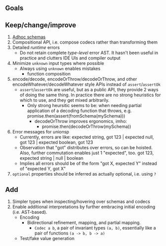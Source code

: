 ## Goals

## Keep/change/improve

1. [Adhoc schemas](https://github.com/briancavalier/braindump/tree/main/packages/schema#adhoc-schemas)
1. Compositional API, i.e. compose codecs rather than transforming them
1. Detailed _runtime_ errors
    - Do not retain complete _type-level_ error AST.  It hasn't been useful in practice and clutters IDE UIs and compiler output
1. Minimize `unknown` input types where possible
    - Always using `unknown` enables mistakes
        - function composition
1. encode/decode, encodeOrThrow/decodeOrThrow, and other encodeWhatever/decodeWhatever style APIs instead of `assert`/`assertOk`
    - `assert`/`assertOk` are useful, but as a public API, they provide 2 ways of doing the same thing.  In practice there are no strong heuristics for which to use, and they get mixed arbitrarily.
        - Only strong heursitic seems to be: when needing partial application of a decoding function that throws, e.g. promise.then(assert(fromSchema(mySchema)))
            - decodeOrThrow improves ergonomics, imho:
                - promise.then(decodeOrThrow(mySchema))
1. Error messages for unionsp
    - Currently, errors are like:
          expected string, got 123
          | expected null, got 123
          | expected boolean, got 123
    - Observation that "got" distributes over errors, so can be hoisted.  Also, further commutation enables just 1 "expected", too.
          got 123, expected string | null | boolean
    - Implies all errors should be of the form "got X, expected Y" instead of "expected Y, got X"
1. `optional` properties should be inferred as actually optional, i.e. using `?`

## Add
1. Simpler types when inspecting/hovering over schemas and codecs
1. Enable additional interpretations by further embracing initial encoding (i.e. AST-based).
    - Encoding
        - Bidirectional refinement, mapping, and partial mapping.
            - `Codec a b`, a pair of invariant types `(a, b)`, essentially like a pair of functions `(a -> b, b -> a)`
    - Test/fake value generation
